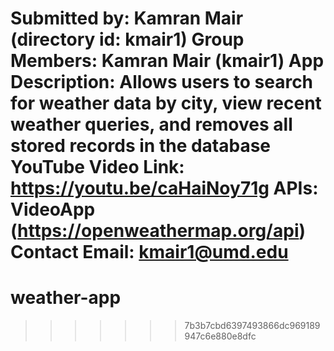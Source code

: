 Submitted by: Kamran Mair (directory id: kmair1)
Group Members: Kamran Mair (kmair1)
App Description: Allows users to search for weather data by city, view recent weather queries, and removes all stored records in the database
YouTube Video Link: https://youtu.be/caHaiNoy71g
APIs: VideoApp (https://openweathermap.org/api)
Contact Email:  kmair1@umd.edu
=======
# weather-app
>>>>>>> 7b3b7cbd6397493866dc969189947c6e880e8dfc
